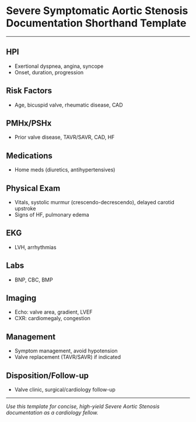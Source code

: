 # Severe Symptomatic Aortic Stenosis Documentation Shorthand Template

---

## HPI
- Exertional dyspnea, angina, syncope
- Onset, duration, progression

## Risk Factors
- Age, bicuspid valve, rheumatic disease, CAD

## PMHx/PSHx
- Prior valve disease, TAVR/SAVR, CAD, HF

## Medications
- Home meds (diuretics, antihypertensives)

## Physical Exam
- Vitals, systolic murmur (crescendo-decrescendo), delayed carotid upstroke
- Signs of HF, pulmonary edema

## EKG
- LVH, arrhythmias

## Labs
- BNP, CBC, BMP

## Imaging
- Echo: valve area, gradient, LVEF
- CXR: cardiomegaly, congestion

## Management
- Symptom management, avoid hypotension
- Valve replacement (TAVR/SAVR) if indicated

## Disposition/Follow-up
- Valve clinic, surgical/cardiology follow-up

---
*Use this template for concise, high-yield Severe Aortic Stenosis documentation as a cardiology fellow.*
